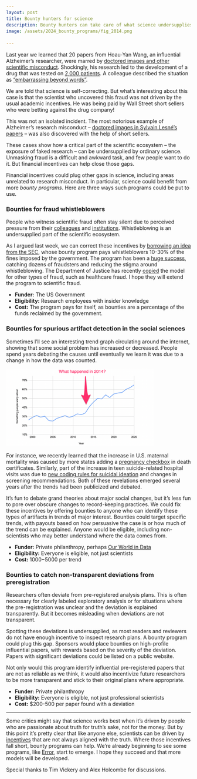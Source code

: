 ```yaml
---
layout: post
title: Bounty hunters for science
description: Bounty hunters can take care of what science undersupplies
image: /assets/2024_bounty_programs/fig_2014.png

---
```

Last year we learned that 20 papers from Hoau-Yan Wang, an influential Alzheimer’s researcher, were marred by [doctored images and other scientific misconduct](https://www.science.org/content/article/co-developer-cassava-s-potential-alzheimer-s-drug-cited-egregious-misconduct). Shockingly, his research led to the development of a drug that was tested on [2,000 patients](https://alzheimersnewstoday.com/news/topline-results-phase-3-studies-simufilam-alzheimers-due-this-year/). A colleague described the situation as [“embarrassing beyond words”](https://www.science.org/content/article/co-developer-cassava-s-potential-alzheimer-s-drug-cited-egregious-misconduct).

We are told that science is self-correcting. But what’s interesting about this case is that the scientist who uncovered this fraud was not driven by the usual academic incentives. He was being paid by Wall Street short sellers who were betting against the drug company!

This was not an isolated incident. The most notorious example of Alzheimer’s research misconduct – [doctored images in Sylvain Lesné’s papers](https://www.science.org/content/article/potential-fabrication-research-images-threatens-key-theory-alzheimers-disease) – was also discovered with the help of short sellers.

These cases show how a critical part of the scientific ecosystem – the exposure of faked research – can be undersupplied by ordinary science. Unmasking fraud is a difficult and awkward task, and few people want to do it. But financial incentives can help close those gaps.

Financial incentives could plug other gaps in science, including areas unrelated to research misconduct. In particular, science could benefit from more _bounty programs_. Here are three ways such programs could be put to use.

### Bounties for fraud whistleblowers
People who witness scientific fraud often stay silent due to perceived pressure from their [colleagues](https://retractionwatch.com/2019/12/11/a-long-and-lonely-process-whistleblowers-in-a-misconduct-case-speak-out/) and [institutions](https://www.medscape.com/viewarticle/854595#vp_1). Whistleblowing is an undersupplied part of the scientific ecosystem.

As I argued last week, we can correct these incentives by [borrowing an idea from the SEC](https://chris-said.io/2024/08/18/scientific-whistleblowers-can-be-compensated-for-their-service/), whose bounty program pays whistleblowers 10-30% of the fines imposed by the government. The program has been a [huge success](https://www.wsj.com/articles/more-regulators-eye-whistleblower-award-programs-hoping-for-insider-tips-3b5d99c5), catching dozens of fraudsters and reducing the stigma around whistleblowing. The Department of Justice has recently [copied](https://www.wsj.com/articles/justice-department-trial-program-offers-millions-for-tips-on-fraud-bribery-5e4c710d) the model for other types of fraud, such as healthcare fraud. I hope they will extend the program to scientific fraud.

* **Funder:** The US Government
* **Eligibility:** Research employees with insider knowledge
* **Cost:** The program pays for itself, as bounties are a percentage of the funds reclaimed by the government.

### Bounties for spurious artifact detection in the social sciences
Sometimes I’ll see an interesting trend graph circulating around the internet, showing that some social problem has increased or decreased. People spend years debating the causes until eventually we learn it was due to a change in how the data was counted.
<div class="wrapper">
  <img src='/assets/2024_bounty_programs/fig_2014.png' class="inner" style="position:relative border: #222 2px solid; max-width:80%;" >
</div>

For instance, we recently learned that the increase in U.S. maternal mortality was caused by more states adding a [pregnancy checkbox](https://ourworldindata.org/rise-us-maternal-mortality-rates-measurement) in death certificates. Similarly, part of the increase in teen suicide-related hospital visits was due to [new coding rules for suicidal ideation](https://jhr.uwpress.org/content/59/S/S14) and changes in screening recommendations. Both of these revelations emerged several years after the trends had been publicized and debated.

It’s fun to debate grand theories about major social changes, but it’s less fun to pore over obscure changes to record-keeping practices. We could fix these incentives by offering bounties to anyone who can identify these types of artifacts in trends of major interest. Bounties could target specific trends, with payouts based on how persuasive the case is or how much of the trend can be explained. Anyone would be eligible, including non-scientists who may better understand where the data comes from. 

* **Funder:** Private philanthropy, perhaps [Our World in Data](https://ourworldindata.org/)
* **Eligibility:** Everyone is eligible, not just scientists
* **Cost:** $1000-$5000 per trend

### Bounties to catch non-transparent deviations from preregistration
Researchers often deviate from pre-registered analysis plans. This is often necessary for clearly labeled exploratory analysis or for situations where the pre-registration was unclear and the deviation is explained transparently. But it becomes misleading when deviations are not transparent.

Spotting these deviations is undersupplied, as most readers and reviewers do not have enough incentive to inspect research plans. A bounty program could plug this gap. Sponsors would place bounties on high-profile influential papers, with rewards based on the severity of the deviation. Papers with significant deviations could be listed on a public website.

Not only would this program identify influential pre-registered papers that are not as reliable as we think, it would also incentivize future researchers to be more transparent and stick to their original plans where appropriate. 

* **Funder:** Private philanthropy
* **Eligibility:** Everyone is eligible, not just professional scientists
* **Cost:** $200-500 per paper found with a deviation

---

Some critics might say that science works best when it’s driven by people who are passionate about truth for truth’s sake, not for the money. But by this point it’s pretty clear that like anyone else, scientists can be driven by [incentives](https://chris-said.io/2012/04/17/its-the-incentives-structure-people-why-science-reform-must-come-from-the-granting-agencies/) that are not always aligned with the truth. Where those incentives fall short, bounty programs can help. We’re already beginning to see some programs, like [Error](https://error.reviews/), start to emerge. I hope they succeed and that more models will be developed.

<div class="caption">Special thanks to Tim Vickery and Alex Holcombe for discussions.
</div>
